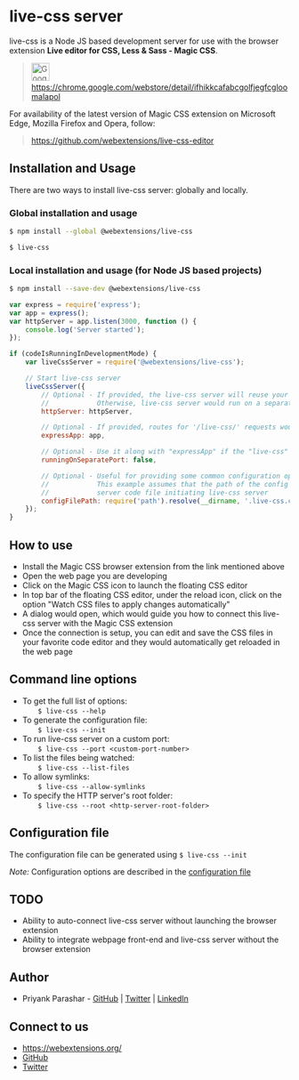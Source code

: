 # live-css server

live-css is a Node JS based development server for use with the browser extension **Live editor for CSS, Less & Sass - Magic CSS**.  

<!--
    Reference: https://stackoverflow.com/questions/13808020/include-an-svg-hosted-on-github-in-markdown/16462143#16462143
-->

> <img width="32" alt="Google Chrome Logo" src="https://raw.githubusercontent.com/webextensions/live-css-editor/HEAD/extension/ui-images/logo-google-chrome.svg?sanitize=true"> &nbsp; https://chrome.google.com/webstore/detail/ifhikkcafabcgolfjegfcgloomalapol  

For availability of the latest version of Magic CSS extension on Microsoft Edge, Mozilla Firefox and Opera, follow:
> https://github.com/webextensions/live-css-editor

## Installation and Usage

There are two ways to install live-css server: globally and locally.

### Global installation and usage
```sh
$ npm install --global @webextensions/live-css
```

```sh
$ live-css
```

### Local installation and usage (for Node JS based projects)
```sh
$ npm install --save-dev @webextensions/live-css
```

```js
var express = require('express');
var app = express();
var httpServer = app.listen(3000, function () {
    console.log('Server started');
});

if (codeIsRunningInDevelopmentMode) {
    var liveCssServer = require('@webextensions/live-css');

    // Start live-css server
    liveCssServer({
        // Optional - If provided, the live-css server will reuse your current HTTP server port.
        //            Otherwise, live-css server would run on a separate port.
        httpServer: httpServer,

        // Optional - If provided, routes for '/live-css/' requests would be setup appropriately
        expressApp: app,

        // Optional - Use it along with "expressApp" if the "live-css" server runs on a different port
        runningOnSeparatePort: false,

        // Optional - Useful for providing some common configuration options.
        //            This example assumes that the path of the config file is same as that of
        //            server code file initiating live-css server
        configFilePath: require('path').resolve(__dirname, '.live-css.config.js')
    });
}
```

## How to use
* Install the Magic CSS browser extension from the link mentioned above
* Open the web page you are developing
* Click on the Magic CSS icon to launch the floating CSS editor
* In top bar of the floating CSS editor, under the reload icon, click on the option "Watch CSS files to apply changes automatically"
* A dialog would open, which would guide you how to connect this live-css server with the Magic CSS extension
* Once the connection is setup, you can edit and save the CSS files in your favorite code editor and they would automatically get reloaded in the web page

## Command line options
* To get the full list of options:  
  &nbsp; &nbsp; &nbsp; &nbsp;```$ live-css --help```
* To generate the configuration file:  
  &nbsp; &nbsp; &nbsp; &nbsp;```$ live-css --init```
* To run live-css server on a custom port:  
  &nbsp; &nbsp; &nbsp; &nbsp;```$ live-css --port <custom-port-number>```
* To list the files being watched:  
  &nbsp; &nbsp; &nbsp; &nbsp;```$ live-css --list-files```
* To allow symlinks:  
  &nbsp; &nbsp; &nbsp; &nbsp;```$ live-css --allow-symlinks```
* To specify the HTTP server's root folder:  
  &nbsp; &nbsp; &nbsp; &nbsp;```$ live-css --root <http-server-root-folder>```

## Configuration file
The configuration file can be generated using ```$ live-css --init```  

*_Note:_* Configuration options are described in the [configuration file](https://github.com/webextensions/live-css-editor/blob/main/live-css/default.live-css.config.js)

## TODO
* Ability to auto-connect live-css server without launching the browser extension
* Ability to integrate webpage front-end and live-css server without the browser extension

## Author
* Priyank Parashar - [GitHub](https://github.com/paras20xx) | [Twitter](https://twitter.com/paras20xx) | [LinkedIn](https://linkedin.com/in/ParasharPriyank/)

## Connect to us
* https://webextensions.org/
* [GitHub](https://github.com/webextensions/live-css-editor)
* [Twitter](https://twitter.com/webextensions)
